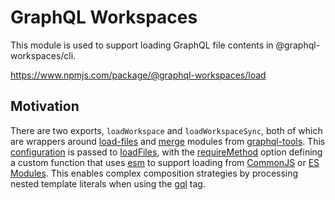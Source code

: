 # GraphQL Workspaces

This module is used to support loading GraphQL file contents in @graphql-workspaces/cli.

https://www.npmjs.com/package/@graphql-workspaces/load

## Motivation

There are two exports, `loadWorkspace` and `loadWorkspaceSync`, both of which are wrappers around [load-files](https://www.graphql-tools.com/docs/api/modules/load-files) and [merge](https://www.graphql-tools.com/docs/api/modules/merge#mergetypedefs) modules from [graphql-tools](https://www.graphql-tools.com/docs/schema-merging#merging-type-definitions). This [configuration](https://github.com/michaeldgraham/graphql-workspaces/blob/main/packages/load/src/options.js) is passed to [loadFiles](https://www.graphql-tools.com/docs/api/modules/load-files#loadfiles), with the [requireMethod](https://www.graphql-tools.com/docs/api/interfaces/load_files_src.loadfilesoptions#requiremethod) option defining a custom function that uses [esm](https://www.npmjs.com/package/esm) to support loading from [CommonJS](https://nodejs.org/docs/latest/api/modules.html) or [ES Modules](https://developer.mozilla.org/en-US/docs/Web/JavaScript/Guide/Modules). This enables complex composition strategies by processing nested template literals when using the [gql](https://www.npmjs.com/package/graphql-tag) tag.
